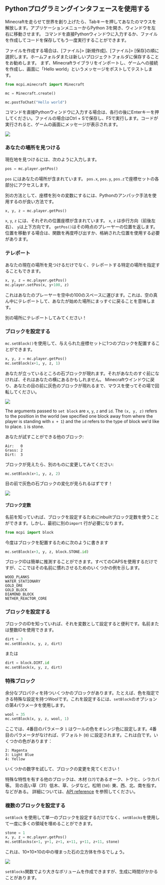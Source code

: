 ## Pythonプログラミングインタフェースを使用する

Minecraftを走らせて世界を創り上げたら、Tabキーを押してあなたのマウスを解放します。アプリケーションメニューからPython 3を開き、ウィンドウを左右に移動させます。
コマンドを直接Pythonウィンドウに入力するか、ファイルを作成してコードを保存してもう一度実行することができます。

ファイルを作成する場合は、[ファイル]> [新規作成]、[ファイル]> [保存]の順に選択します。ホームフォルダまたは新しいプロジェクトフォルダに保存することをお勧めします。
まず、Minecraftライブラリをインポートし、ゲームへの接続を作成し、画面に「Hello world」というメッセージをポストしてテストします。

```python
from mcpi.minecraft import Minecraft

mc = Minecraft.create()

mc.postToChat("Hello world")
```

コマンドを直接Pythonウィンドウに入力する場合は、各行の後にEnterキーを押してください。ファイルの場合はCtrl + Sで保存し、F5で実行します。コードが実行されると、ゲームの画面にメッセージが表示されます。

![](images/helloworld.gif)

### あなたの場所を見つける

現在地を見つけるには、次のように入力します。

```python
pos = mc.player.getPos()
```

`pos` にはあなたの場所が含まれています。  `pos.x`, `pos.y`, `pos.z`で座標セットの各部分にアクセスします。

別の方法として、座標を別々の変数にするには、Pythonのアンパック手法を使用するのが良い方法です。
```python
x, y, z = mc.player.getPos()
```

`x`, `y`, `z` には、それぞれの位置座標が含まれています。 `x`, `z` は歩行方向（前後左右）、 `y`は上下方向です。
`getPos()`はその時点のプレーヤーの位置を返します。位置を移動する場合は、関数を再度呼び出すか、格納された位置を使用する必要があります。
### テレポート

あなたの現在の場所を見つけるだけでなく、テレポートする特定の場所を指定することもできます。

```python
x, y, z = mc.player.getPos()
mc.player.setPos(x, y+100, z)
```

これはあなたのプレーヤーを空中の100のスペースに運びます。これは、空の真ん中にテレポートして、あなたが始めた場所にまっすぐに戻ることを意味します。

別の場所にテレポートしてみてください！

### ブロックを設定する

`mc.setBlock()`を使用して、与えられた座標セットに1つのブロックを配置することができます。

```python
x, y, z = mc.player.getPos()
mc.setBlock(x+1, y, z, 1)
```

あなたが立っているところの石ブロックが現れます。それがあなたのすぐ前になければ、それはあなたの横にあるかもしれません。 Minecraftウインドウに戻り、あなたの目の前に灰色のブロックが現れるまで、マウスを使ってその場で回転してください。

![](images/mcpi-setblock.png)

The arguments passed to `set block` are `x`, `y`, `z` and `id`. The `(x, y, z)` refers to the position in the world (we specified one block away from where the player is standing with `x + 1`) and the `id` refers to the type of block we'd like to place. `1` is stone.

あなたが試すことができる他のブロック:

```
Air:   0
Grass: 2
Dirt:  3
```

ブロックが見えたら、別のものに変更してみてください:

```python
mc.setBlock(x+1, y, z, 2)
```

目の前で灰色の石ブロックの変化が見られるはずです！

![](images/mcpi-setblock2.png)

#### ブロック定数

名前を知っていれば、ブロックを設定するためにinbuiltブロック定数を使うことができます。しかし、最初に別の`import` 行が必要になります。

```python
from mcpi import block
```

今度はブロックを配置するために次のように書きます

```python
mc.setBlock(x+3, y, z, block.STONE.id)
```

ブロックIDは簡単に推測することができます。すべてのCAPSを使用するだけですが、ここではその名前に慣れさせるためのいくつかの例を示します。


```
WOOD_PLANKS
WATER_STATIONARY
GOLD_ORE
GOLD_BLOCK
DIAMOND_BLOCK
NETHER_REACTOR_CORE
```

### ブロックを設定する
ブロックのIDを知っていれば、それを変数として設定すると便利です。名前または整数IDを使用できます。

```python
dirt = 3
mc.setBlock(x, y, z, dirt)
```

または

```python
dirt = block.DIRT.id
mc.setBlock(x, y, z, dirt)
```

### 特殊ブロック


余分なプロパティを持ついくつかのブロックがあります。たとえば、色を指定できる特殊な設定を持つWoolです。これを設定するには、`setBlock`のオプションの第4パラメータを使用します。

```python
wool = 35
mc.setBlock(x, y, z, wool, 1)
```

ここでは、4番目のパラメータ `1` はウールの色をオレンジ色に設定します。4番目のパラメータがなければ、デフォルト (`0`) に設定されます。これは白です。いくつかの色があります：

```
2: Magenta
3: Light Blue
4: Yellow
```

いくつかの数字を試して、ブロックの変更を見てください！

特殊な特性を有する他のブロックは、木材 (`17`)であるオーク、トウヒ、シラカバ等。 背の高い草（31）低木、草、シダなど。松明 (`50`): 東、西、北、南を指す。 などがある。 詳細については、[API reference](http://www.stuffaboutcode.com/p/minecraft-api-reference.html) を参照してください。

### 複数のブロックを設定する

`setBlock` を使用して単一のブロックを設定するだけでなく、`setBlocks`を使用して一度に多くの領域を埋めることができます。

```python
stone = 1
x, y, z = mc.player.getPos()
mc.setBlocks(x+1, y+1, z+1, x+11, y+11, z+11, stone)
```

これは、10×10×10の中の埋まった石の立方体を作るでしょう。

![](images/mcpi-setblocks.png)

`setBlocks`関数でより大きなボリュームを作成できますが、生成に時間がかかることがあります。


